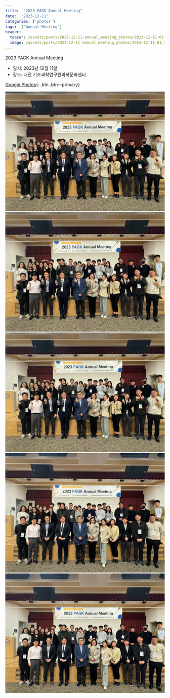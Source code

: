 ```yaml
---
title:  "2023 PAGK Annual Meeting"
date:  "2023-12-11"
categories: ['photos']
tags:  ["Annual Meeting"]
header:
  teaser: /assets/posts/2023-12-11-annual_meeting_photos/2023-12-11-01.jpg
  image: /assets/posts/2023-12-11-annual_meeting_photos/2023-12-11-01.jpg
---
```


2023 PAGK Annual Meeting 

- 일시: 2023년 12월 11일
- 장소: 대전 기초과학연구원과학문화센터

[Google Photos](https://drive.google.com/drive/folders/1R5rnJXn60uH8UZnWf26KKaPUAYxDkIPg?usp=sharing){: .btn .btn--primary}

![](/assets/posts/2023-12-11-annual_meeting_photos/2023-12-11-01.jpg) 
![](/assets/posts/2023-12-11-annual_meeting_photos/2023-12-11-02.jpg)
![](/assets/posts/2023-12-11-annual_meeting_photos/2023-12-11-03.jpg) 
![](/assets/posts/2023-12-11-annual_meeting_photos/2023-12-11-04.jpg) 
![](/assets/posts/2023-12-11-annual_meeting_photos/2023-12-11-05.jpg) 

